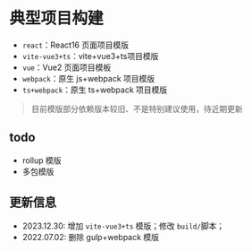 # 典型项目构建

- `react`：React16 页面项目模版
- `vite-vue3+ts`：vite+vue3+ts项目模版
- `vue`：Vue2 页面项目模板
- `webpack`：原生 js+webpack 项目模版
- `ts+webpack`：原生 ts+webpack 项目模版

> 目前模版部分依赖版本较旧、不是特别建议使用，待近期更新

## todo

- rollup 模版
- 多包模版

## 更新信息

- 2023.12.30: 增加 `vite-vue3+ts` 模版；修改 `build/`脚本；
- 2022.07.02: 删除 gulp+webpack 模版
